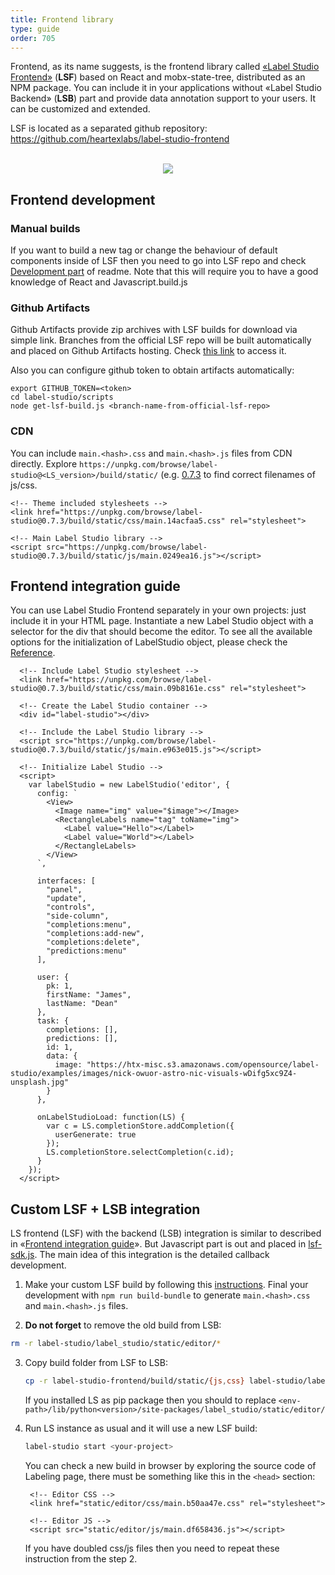 ```yaml
---
title: Frontend library
type: guide
order: 705
---
```


Frontend, as its name suggests, is the frontend library called [«Label Studio Frontend»](https://github.com/heartexlabs/label-studio-frontend) (**LSF**) based on React and mobx-state-tree, distributed as an NPM package. You can include it in your applications without «Label Studio Backend» (**LSB**) part and provide data annotation support to your users. It can be customized and extended.

LSF is located as a separated github repository: 
https://github.com/heartexlabs/label-studio-frontend

<br>
<div style="margin:auto; text-align:center; width:100%"><img src="/images/LSF-modules.png" style="opacity: 0.9"/></div>


## Frontend development 

### Manual builds

If you want to build a new tag or change the behaviour of default components inside of LSF then you need to go into LSF repo and check [Development part](https://github.com/heartexlabs/label-studio-frontend#development) of readme. Note that this will require you to have a good knowledge of React and Javascript.build.js <branch-name-from-official-lsf-repo>


### Github Artifacts

Github Artifacts provide zip archives with LSF builds for download via simple link. Branches from the official LSF repo will be built automatically and placed on Github Artifacts hosting. Check [this link](https://github.com/heartexlabs/label-studio-frontend/actions) to access it. 

Also you can configure github token to obtain artifacts automatically:
```
export GITHUB_TOKEN=<token>
cd label-studio/scripts
node get-lsf-build.js <branch-name-from-official-lsf-repo>
```

### CDN 

You can include `main.<hash>.css` and `main.<hash>.js` files from CDN directly. Explore `https://unpkg.com/browse/label-studio@<LS_version>/build/static/` (e.g. [0.7.3](https://unpkg.com/browse/label-studio@0.7.3/build/static/) to find correct filenames of js/css. 

```xhtml
<!-- Theme included stylesheets -->
<link href="https://unpkg.com/browse/label-studio@0.7.3/build/static/css/main.14acfaa5.css" rel="stylesheet">

<!-- Main Label Studio library -->
<script src="https://unpkg.com/browse/label-studio@0.7.3/build/static/js/main.0249ea16.js"></script>
```


## Frontend integration guide 

You can use Label Studio Frontend separately in your own projects: just include it in your HTML page. Instantiate a new Label Studio object with a selector for the div that should become the editor. To see all the available options for the initialization of LabelStudio object, please check the [Reference](frontend_reference.html).
    
  ``` xhtml
    <!-- Include Label Studio stylesheet -->
    <link href="https://unpkg.com/browse/label-studio@0.7.3/build/static/css/main.09b8161e.css" rel="stylesheet">
    
    <!-- Create the Label Studio container -->
    <div id="label-studio"></div>
    
    <!-- Include the Label Studio library -->
    <script src="https://unpkg.com/browse/label-studio@0.7.3/build/static/js/main.e963e015.js"></script>
    
    <!-- Initialize Label Studio -->
    <script>
      var labelStudio = new LabelStudio('editor', {
        config: `
          <View>
            <Image name="img" value="$image"></Image>
            <RectangleLabels name="tag" toName="img">
              <Label value="Hello"></Label>
              <Label value="World"></Label>  
            </RectangleLabels>
          </View>
        `,
    
        interfaces: [
          "panel",
          "update",
          "controls",
          "side-column",
          "completions:menu",
          "completions:add-new",
          "completions:delete",
          "predictions:menu"
        ],
    
        user: {
          pk: 1,
          firstName: "James",
          lastName: "Dean"
        },
        task: {
          completions: [],
          predictions: [],
          id: 1,
          data: {
            image: "https://htx-misc.s3.amazonaws.com/opensource/label-studio/examples/images/nick-owuor-astro-nic-visuals-wDifg5xc9Z4-unsplash.jpg"
          }
        },
        
        onLabelStudioLoad: function(LS) {
          var c = LS.completionStore.addCompletion({
            userGenerate: true
          });
          LS.completionStore.selectCompletion(c.id);
        }
      });
    </script>
  ```

## Custom LSF + LSB integration

LS frontend (LSF) with the backend (LSB) integration is similar to described in «[Frontend integration guide](#Frontend-integration-guide)». But Javascript part is out and placed in [lsf-sdk.js](https://github.com/heartexlabs/label-studio/blob/master/label_studio/static/js/lsf-sdk.js). The main idea of this integration is the detailed callback development.  

1. Make your custom LSF build by following this [instructions](https://github.com/heartexlabs/label-studio-frontend#development). Final your development with `npm run build-bundle` to generate `main.<hash>.css` and `main.<hash>.js` files.

2. **Do not forget** to remove the old build from LSB:
```bash
rm -r label-studio/label_studio/static/editor/*
```

3. Copy build folder from LSF to LSB: 
    ```bash
    cp -r label-studio-frontend/build/static/{js,css} label-studio/label_studio/static/editor/
    ```

    If you installed LS as pip package then you should to replace `<env-path>/lib/python<version>/site-packages/label_studio/static/editor/`

4. Run LS instance as usual and it will use a new LSF build:
    ```bash
    label-studio start <your-project>
    ```
    You can check a new build in browser by exploring the source code of Labeling page, there must be something like this in the `<head>` section: 
    
    ```xhtml
     <!-- Editor CSS -->
     <link href="static/editor/css/main.b50aa47e.css" rel="stylesheet">
      
     <!-- Editor JS -->
     <script src="static/editor/js/main.df658436.js"></script>
    ```

    If you have doubled css/js files then you need to repeat these instruction from the step 2.  